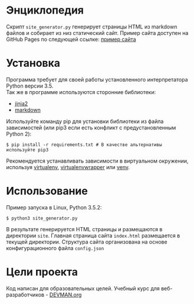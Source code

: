 # Энциклопедия

Скрипт ```site_generator.py``` генерирует страницы HTML из markdown файлов и  собирает из низ статический сайт. Пример сайта доступен на GitHub Pages по следующей ссылке: [пример сайта](https://igorzakhar.github.io/19_site_generator/)  

# Установка

Программа требует для своей работы установленного интерпретатора Python версии 3.5.  
Так же в программе используются сторонние библиотеки:
- [jinja2](http://jinja.pocoo.org/docs/2.10/)
- [markdown](https://python-markdown.github.io/)

Используйте команду pip для установки  библиотеки из файла зависимостей (или pip3 если есть конфликт с предустановленным Python 2):
```
$ pip install -r requirements.txt # В качестве альтернативы используйте pip3
```
Рекомендуется устанавливать зависимости в виртуальном окружении, используя [virtualenv](https://github.com/pypa/virtualenv), [virtualenvwrapper](https://pypi.python.org/pypi/virtualenvwrapper) или [venv](https://docs.python.org/3/library/venv.html). 

# Использование

Пример запуска в Linux, Python 3.5.2:
```
$ python3 site_generator.py
```
В результате генерируется HTML страницы и размещаются в директории ```site```. Главная страница сайта ```index.html``` размещается в текущей директории.  Структура сайта организована на основе конфигурационного файла ```config.json``` 

# Цели проекта

Код написан для образовательных целей. Учебный курс для веб-разработчиков - [DEVMAN.org](https://devman.org)
